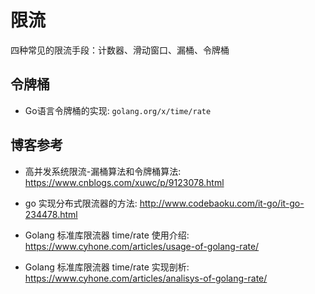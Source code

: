 # 限流

四种常见的限流手段：计数器、滑动窗口、漏桶、令牌桶

## 令牌桶

- Go语言令牌桶的实现: `golang.org/x/time/rate`

## 博客参考

- 高并发系统限流-漏桶算法和令牌桶算法: <https://www.cnblogs.com/xuwc/p/9123078.html>
- go 实现分布式限流器的方法: <http://www.codebaoku.com/it-go/it-go-234478.html>

- Golang 标准库限流器 time/rate 使用介绍: <https://www.cyhone.com/articles/usage-of-golang-rate/>
- Golang 标准库限流器 time/rate 实现剖析: <https://www.cyhone.com/articles/analisys-of-golang-rate/>